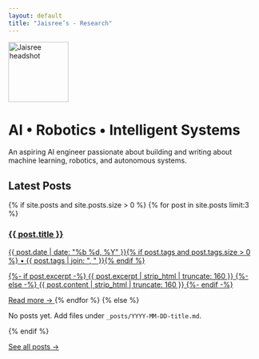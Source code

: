 ```yaml
---
layout: default
title: "Jaisree’s - Research"
---
```


<!-- HERO -->
<div class="hero">
  <img class="hero-avatar" src="{{ '/assets/images/profile.webp' | relative_url }}" alt="Jaisree headshot" width="120" height="120" />
  <div class="hero-copy">
    <h1>AI • Robotics • Intelligent Systems</h1>
    <p>An aspiring AI engineer passionate about building and writing about machine learning, robotics, and autonomous systems.</p>
  </div>
</div>

<!-- LATEST POSTS (3 cards) -->
<h2>Latest Posts</h2>
<div class="post-cards">
  {% if site.posts and site.posts.size > 0 %}
    {% for post in site.posts limit:3 %}
      <a class="post-card" href="{{ post.url | relative_url }}">
        <h3 class="post-card__title">{{ post.title }}</h3>
        <div class="post-card__meta">{{ post.date | date: "%b %d, %Y" }}{% if post.tags and post.tags.size > 0 %} • {{ post.tags | join: ", " }}{% endif %}</div>
        <p class="post-card__excerpt">
          {%- if post.excerpt -%}
            {{ post.excerpt | strip_html | truncate: 160 }}
          {%- else -%}
            {{ post.content | strip_html | truncate: 160 }}
          {%- endif -%}
        </p>
        <span class="post-card__more">Read more →</span>
      </a>
    {% endfor %}
  {% else %}
    <p>No posts yet. Add files under <code>_posts/YYYY-MM-DD-title.md</code>.</p>
  {% endif %}
</div>

<p><a class="link-more" href="{{ '/posts/' | relative_url }}">See all posts →</a></p>
